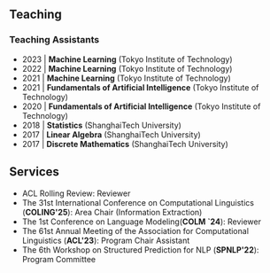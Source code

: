 ## Teaching
### Teaching Assistants

+ 2023 \| **Machine Learning** (Tokyo Institute of Technology)
+ 2022 \| **Machine Learning** (Tokyo Institute of Technology)
+ 2021 \| **Machine Learning** (Tokyo Institute of Technology)
+ 2021 \| **Fundamentals of Artificial Intelligence** (Tokyo Institute of Technology)
+ 2020 \| **Fundamentals of Artificial Intelligence** (Tokyo Institute of Technology) 
+ 2018 \| **Statistics** (ShanghaiTech University)
+ 2017 \| **Linear Algebra** (ShanghaiTech University)
+ 2017 \| **Discrete Mathematics** (ShanghaiTech University)


## Services

+ ACL Rolling Review: Reviewer
+ The 31st International Conference on Computational Linguistics (**COLING'25**): Area Chair (Information Extraction)
+ The 1st Conference on Language Modeling(**COLM `24**): Reviewer
+ The 61st Annual Meeting of the Association for Computational Linguistics (**ACL'23**): Program Chair Assistant
+ The 6th Workshop on Structured Prediction for NLP (**SPNLP'22**): Program Committee

